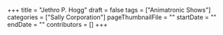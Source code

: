 +++
title = "Jethro P. Hogg"
draft = false
tags = ["Animatronic Shows"]
categories = ["Sally Corporation"]
pageThumbnailFile = ""
startDate = ""
endDate = ""
contributors = []
+++
